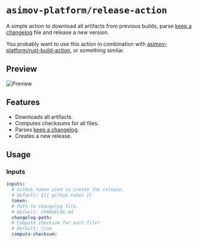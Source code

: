 # `asimov-platform/release-action`

A simple action to download all artifacts from previous builds, parse [keep a changelog](https://keepachangelog.com) file and release a new version.

You probably want to use this action in combination with [asimov-platform/rust-build-action](https://github.com/asimov-platform/rust-build-action), or something similar.

## Preview

![Preview](assets/preview.png?raw=true)

## Features

- Downloads all artifacts.
- Computes checksums for all files.
- Parses [keep a changelog](https://keepachangelog.com).
- Creates a new release.

## Usage

### Inputs

```yaml
inputs:
  # GitHub token used to create the release.
  # Default: ${{ github.token }}
  token:
  # Path to changelog file.
  # Default: CHANGELOG.md
  changelog-path:
  # Compute checksum for each file?
  # Default: true
  compute-checksum:
```
